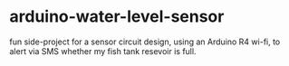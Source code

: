 # arduino-water-level-sensor
fun side-project for a sensor circuit design, using an Arduino R4 wi-fi, to alert via SMS whether my fish tank resevoir is full.
